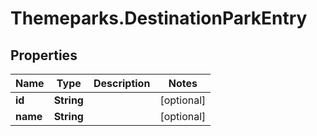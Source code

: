 # Themeparks.DestinationParkEntry

## Properties

Name | Type | Description | Notes
------------ | ------------- | ------------- | -------------
**id** | **String** |  | [optional] 
**name** | **String** |  | [optional] 


